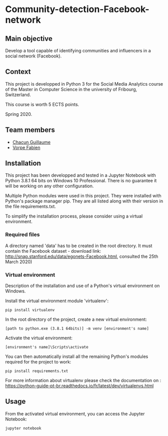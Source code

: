 # Community-detection-Facebook-network

## Main objective

Develop a tool capable of identifying communities and influencers in a social network (Facebook).

## Context

This project is developped in Python 3 for the Social Media Analytics course of the Master in Computer Science in the university of Fribourg, Switzerland.

This course is worth 5 ECTS points.

Spring 2020.

## Team members

- [Chacun Guillaume](https://github.com/ChacunGu)
- [Vorpe Fabien](https://github.com/fabienvorpe)

## Installation

This project has been developped and tested in a Jupyter Notebook with Python 3.8.1 64 bits on Windows 10 Professional.  There is no guarantee it will be working on any other configuration.

Multiple Python modules were used in this project. They were installed with Python's package manager pip. They are all listed along with their version in the file requirements.txt.

To simplify the installation process, please consider using a virtual environment.

### Required files

A directory named 'data' has to be created in the root directory. It must contain the Facebook dataset - download link: http://snap.stanford.edu/data/egonets-Facebook.html, consulted the 25th March 2020)

### Virtual environment

Description of the installation and use of a Python's virtual environment on Windows.

Install the virtual environment module 'virtualenv':
```
pip install virtualenv
```

In the root directory of the project, create a new virtual environment:
```
[path to python.exe (3.8.1 64bits)] -m venv [environment's name]
```

Activate the virtual environment:
```
[environment's name]\Scripts\activate
```

You can then automatically install all the remaining Python's modules required for the project to work:
```
pip install requirements.txt
```

For more information about virtualenv please check the documentation on : https://python-guide-pt-br.readthedocs.io/fr/latest/dev/virtualenvs.html

## Usage

From the activated virtual environment, you can access the Jupyter Notebook:
```
jupyter notebook
```
